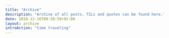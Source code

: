 ```yaml
---
title: "Archive"
description: "Archive of all posts, TILs and quotes can be found here."
date: 2018-12-16T09:58:59+01:00
layout: archive
introAction: "time traveling"
---
```


